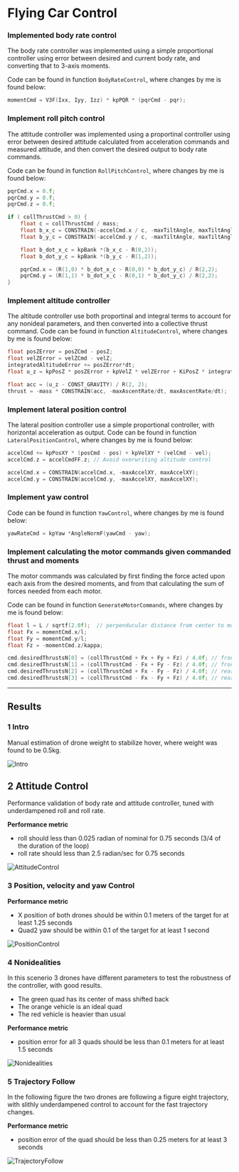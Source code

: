 # Flying Car Control


### Implemented body rate control 
The body rate controller was implemented using a simple proportional controller using error between desired and current body rate, and converting that to 3-axis moments.

Code can be found in function `BodyRateControl`, where changes by me is found below:
```cpp
momentCmd = V3F(Ixx, Iyy, Izz) * kpPQR * (pqrCmd - pqr);
```

### Implement roll pitch control
The attitude controller was implemented using a proportinal controller using error between desired attitude calculated from acceleration commands and measured attitude, and then convert the desired output to body rate commands.

Code can be found in function `RollPitchControl`, where changes by me is found below:

```cpp
pqrCmd.x = 0.f;
pqrCmd.y = 0.f;
pqrCmd.z = 0.f;

if ( collThrustCmd > 0) {
    float c = collThrustCmd / mass;
    float b_x_c = CONSTRAIN(-accelCmd.x / c, -maxTiltAngle, maxTiltAngle);
    float b_y_c = CONSTRAIN(-accelCmd.y / c, -maxTiltAngle, maxTiltAngle);

    float b_dot_x_c = kpBank *(b_x_c - R(0,2));
    float b_dot_y_c = kpBank *(b_y_c - R(1,2));

    pqrCmd.x = (R(1,0) * b_dot_x_c - R(0,0) * b_dot_y_c) / R(2,2);
    pqrCmd.y = (R(1,1) * b_dot_x_c - R(0,1) * b_dot_y_c) / R(2,2);
}
```

### Implement altitude controller
The altitude controller use both proportinal and integral terms to account for any nonideal parameters, and then converted into a collective thrust command.
Code can be found in function `AltitudeControl`, where changes by me is found below:

```cpp
float posZError = posZCmd - posZ;
float velZError = velZCmd - velZ;
integratedAltitudeError += posZError*dt;
float u_z = kpPosZ * posZError + kpVelZ * velZError + KiPosZ * integratedAltitudeError + accelZCmd;

float acc = (u_z - CONST_GRAVITY) / R(2, 2);
thrust = -mass * CONSTRAIN(acc, -maxAscentRate/dt, maxAscentRate/dt);
```

### Implement lateral position control
The lateral position controller use a simple proportional controller, with horizontal acceleration as output.
Code can be found in function `LateralPositionControl`, where changes by me is found below:

```cpp
accelCmd += kpPosXY * (posCmd - pos) + kpVelXY * (velCmd - vel);
accelCmd.z = accelCmdFF.z; // Avoid overwriting altitude control

accelCmd.x = CONSTRAIN(accelCmd.x, -maxAccelXY, maxAccelXY);
accelCmd.y = CONSTRAIN(accelCmd.y, -maxAccelXY, maxAccelXY);
```

### Implement yaw control
Code can be found in function `YawControl`, where changes by me is found below:

```cpp
yawRateCmd = kpYaw *AngleNormF(yawCmd - yaw);
```

### Implement calculating the motor commands given commanded thrust and moments
The motor commands was calculated by first finding the force acted upon each axis from the desired moments, and from that calculating the sum of forces needed from each motor.

Code can be found in function `GenerateMotorCommands`, where changes by me is found below:
 
```cpp
float l = L / sqrtf(2.0f);  // perpenducular distance from center to motors
float Fx = momentCmd.x/l;
float Fy = momentCmd.y/l;
float Fz = -momentCmd.z/kappa;

cmd.desiredThrustsN[0] = (collThrustCmd + Fx + Fy + Fz) / 4.0f; // front left
cmd.desiredThrustsN[1] = (collThrustCmd - Fx + Fy - Fz) / 4.0f; // front right
cmd.desiredThrustsN[2] = (collThrustCmd + Fx - Fy - Fz) / 4.0f; // rear left
cmd.desiredThrustsN[3] = (collThrustCmd - Fx - Fy + Fz) / 4.0f; // rear right
```

***


## Results

### 1 Intro
Manual estimation of drone weight to stabilize hover, where weight was found to be 0.5kg.

![Intro](images/1_Intro.png)


## 2 Attitude Control
Performance validation of body rate and attitude controller, tuned with underdampened roll and roll rate.

**Performance metric**
- roll should less than 0.025 radian of nominal for 0.75 seconds (3/4 of the duration of the loop)
- roll rate should less than 2.5 radian/sec for 0.75 seconds

![AttitudeControl](images/2_AttitudeControl.png)

### 3 Position, velocity and yaw Control
**Performance metric**
- X position of both drones should be within 0.1 meters of the target for at least 1.25 seconds
- Quad2 yaw should be within 0.1 of the target for at least 1 second

![PositionControl](images/3_PositionControl.png)
 
### 4 Nonidealities
In this scenerio 3 drones have different parameters to test the robustness of the controller, with good results.
 - The green quad has its center of mass shifted back
 - The orange vehicle is an ideal quad
 - The red vehicle is heavier than usual

**Performance metric**
- position error for all 3 quads should be less than 0.1 meters for at least 1.5 seconds

![Nonidealities](images/4_Nonidealities.png)


### 5 Trajectory Follow
In the following figure the two drones are following a figure eight trajectory, with slithly underdampened control to account for the fast trajectory changes.

**Performance metric**
- position error of the quad should be less than 0.25 meters for at least 3 seconds

![TrajectoryFollow](images/5_TrajectoryFollow.png)